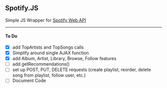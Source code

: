 ## Spotify.JS

Simple JS Wrapper for [Spotify Web API](https://developer.spotify.com/web-api/)

* * *

#### To Do
- [x] add TopArtists and TopSongs calls
- [x] Simplify around single AJAX function
- [x] add Album, Artist, Library, Browse, Follow features
- [ ] add getRecommendations()
- [ ] set up POST, PUT, DELETE requests (create playlist, reorder, delete song from playlist, follow user, etc.)
- [ ] Document Code